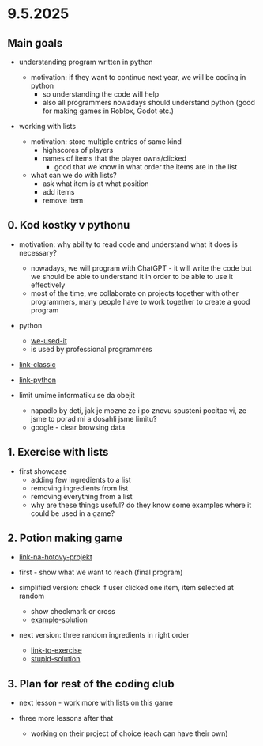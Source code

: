 # 9.5.2025

## Main goals

- understanding program written in python
  - motivation: if they want to continue next year, we will be coding in python
    - so understanding the code will help
    - also all programmers nowadays should understand python (good for making games in Roblox, Godot etc.)

- working with lists
  - motivation: store multiple entries of same kind
    - highscores of players
    - names of items that the player owns/clicked
      - good that we know in what order the items are in the list
  - what can we do with lists?
    - ask what item is at what position
    - add items
    - remove item

## 0. Kod kostky v pythonu

- motivation: why ability to read code and understand what it does is necessary?
  - nowadays, we will program with ChatGPT - it will write the code but we should be able to understand it in order to be able to use it effectively
  - most of the time, we collaborate on projects together with other programmers, many people have to work together to create a good program

- python
  - [we-used-it](https://missions.astro-pi.org/mz/code_submissions/new)
  - is used by professional programmers

- [link-classic](https://www.umimeinformatiku.cz/kod-kostky-posloupnost-akci/2)

- [link-python](https://www.umimeinformatiku.cz/kod-kostky-python-rozcvicka/84)

- limit umime informatiku se da obejit
  - napadlo by deti, jak je mozne ze i po znovu spusteni pocitac vi, ze jsme to porad mi a dosahli jsme limitu?
  - google - clear browsing data

## 1. Exercise with lists

- first showcase
  - adding few ingredients to a list
  - removing ingredients from list
  - removing everything from a list
  - why are these things useful? do they know some examples where it could be used in a game?

## 2. Potion making game

- [link-na-hotovy-projekt](https://scratch.mit.edu/projects/915814226/fullscreen/)

- first - show what we want to reach (final program)

- simplified version: check if user clicked one item, item selected at random
  - show checkmark or cross
  - [example-solution](https://scratch.mit.edu/projects/1172572871/)

- next version: three random ingredients in right order
  - [link-to-exercise](https://scratch.mit.edu/projects/915855809/)
  - [stupid-solution](https://scratch.mit.edu/projects/1172595564/)

## 3. Plan for rest of the coding club

- next lesson - work more with lists on this game

- three more lessons after that
  - working on their project of choice (each can have their own)